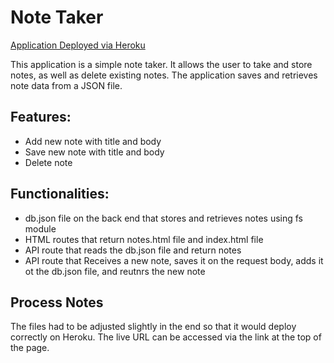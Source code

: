 # Note Taker

[Application Deployed via Heroku](https://notetaker0000.herokuapp.com/)

This application is a simple note taker. It allows the user to take and store notes, as well as delete existing notes.
The application saves and retrieves note data from a JSON file.

## Features:
- Add new note with title and body
- Save new note with title and body
- Delete note

## Functionalities:
- db.json file on the back end that stores and retrieves notes using fs module
- HTML routes that return notes.html file and index.html file
- API route that reads the db.json file and return notes
- API route that Receives a new note, saves it on the request body, adds it ot the db.json file, and reutnrs the new note

## Process Notes
The files had to be adjusted slightly in the end so that it would deploy correctly on Heroku. The live URL can be accessed via the link at the top of the page.